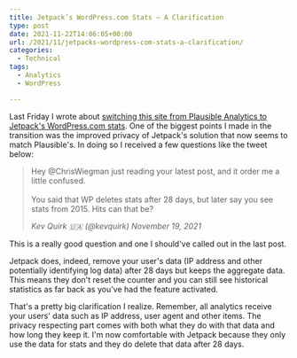 ```yaml
---
title: Jetpack’s WordPress.com Stats – A Clarification
type: post
date: 2021-11-22T14:06:05+00:00
url: /2021/11/jetpacks-wordpress-com-stats-a-clarification/
categories:
  - Technical
tags:
  - Analytics
  - WordPress

---
```

Last Friday I wrote about [switching this site from Plausible Analytics to Jetpack's WordPress.com stats][1]. One of the biggest points I made in the transition was the improved privacy of Jetpack's solution that now seems to match Plausible's. In doing so I received a few questions like the tweet below:

<blockquote class="wp-block-quote is-layout-flow wp-block-quote-is-layout-flow">
  <p>
    Hey @ChrisWiegman just reading your latest post, and it order me a little confused.<br /><br />You said that WP deletes stats after 28 days, but later say you see stats from 2015. Hits can that be?
  </p>

  <cite>Kev Quirk 🇺🇦 (@kevquirk) November 19, 2021</cite>
</blockquote>

This is a really good question and one I should've called out in the last post.

Jetpack does, indeed, remove your user's data (IP address and other potentially identifying log data) after 28 days but keeps the aggregate data. This means they don't reset the counter and you can still see historical statistics as far back as you've had the feature activated.

That's a pretty big clarification I realize. Remember, all analytics receive your users' data such as IP address, user agent and other items. The privacy respecting part comes with both what they do with that data and how long they keep it. I'm now comfortable with Jetpack because they only use the data for stats and they do delete that data after 28 days.

 [1]: /2021/11/back-to-wordpress-com-jetpack-stats/